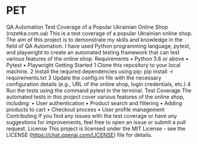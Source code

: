 # PET
QA Automation Test Coverage of a Popular Ukrainian Online Shop (rozetka.com.ua)
This is a test coverage of a popular Ukrainian online shop. The aim of this project is to demonstrate my skills and knowledge in the field of QA Automation. I have used Python programming language, pytest, and playwright to create an automated testing framework that can test various features of the online shop.
Requirements
 • Python 3.6 or above
 • Pytest
 • Playwright
Getting Started
 1 Clone this repository to your local machine.
 2 Install the required dependencies using pip: pip install -r requirements.txt
 3 Update the config.ini file with the necessary configuration details (e.g., URL of the online shop, login credentials, etc.)
 4 Run the tests using the command pytest in the terminal.
Test Coverage
The automated tests in this project cover various features of the online shop, including:
 • User authentication
 • Product search and filtering
 • Adding products to cart
 • Checkout process
 • User profile management
Contributing
If you find any issues with the test coverage or have any suggestions for improvements, feel free to open an issue or submit a pull request.
License
This project is licensed under the MIT License - see the LICENSE (https://chat.openai.com/LICENSE) file for details.
